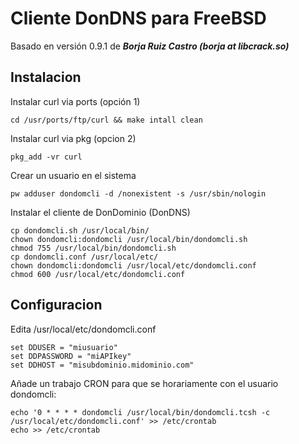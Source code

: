 # Cliente DonDNS para FreeBSD

Basado en versión 0.9.1 de ***Borja Ruiz Castro (borja at libcrack.so)***

## Instalacion

Instalar curl via ports (opción 1)  

```
cd /usr/ports/ftp/curl && make intall clean
```

Instalar curl via pkg (opcion 2)  


```
pkg_add -vr curl
```

Crear un usuario en el sistema  

```
pw adduser dondomcli -d /nonexistent -s /usr/sbin/nologin
```

Instalar el cliente de DonDominio (DonDNS)  

  
```
cp dondomcli.sh /usr/local/bin/
chown dondomcli:dondomcli /usr/local/bin/dondomcli.sh
chmod 755 /usr/local/bin/dondomcli.sh
cp dondomcli.conf /usr/local/etc/
chown dondomcli:dondomcli /usr/local/etc/dondomcli.conf
chmod 600 /usr/local/etc/dondomcli.conf
```


## Configuracion

Edita /usr/local/etc/dondomcli.conf 
 
```
set DDUSER = "miusuario"
set DDPASSWORD = "miAPIkey"
set DDHOST = "misubdominio.midominio.com"
``` 

Añade un trabajo CRON para que se horariamente con el usuario dondomcli:

```
echo '0 * * * * dondomcli /usr/local/bin/dondomcli.tcsh -c /usr/local/etc/dondomcli.conf' >> /etc/crontab
echo >> /etc/crontab
```

